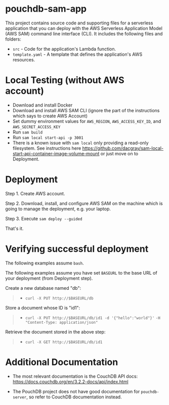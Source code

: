 # pouchdb-sam-app

This project contains source code and supporting files for a serverless application that you can deploy with the AWS Serverless Application Model (AWS SAM) command line interface (CLI). It includes the following files and folders:

- `src` - Code for the application's Lambda function.
- `template.yaml` - A template that defines the application's AWS resources.

# Local Testing (without AWS account)

- Download and install Docker
- Download and install AWS SAM CLI (ignore the part of the instructions which says to create AWS Account)
- Set dummy environment values for `AWS_REGION`, `AWS_ACCESS_KEY_ID`, and `AWS_SECRET_ACCESS_KEY`
- Run `sam build`
- Run `sam local start-api -p 3001`
- There is a known issue with `sam local` only providing a read-only filesystem. See instructions here https://github.com/dacgray/sam-local-start-api-container-image-volume-mount or just move on to Deployment.

# Deployment

Step 1. Create AWS account.

Step 2. Download, install, and configure AWS SAM on the machine which is going to manage the deployment, e.g. your laptop.

Step 3. Execute `sam deploy --guided`

That's it.

# Verifying successful deployment

The following examples assume  `bash`.

The following examples assume you have set `BASEURL` to the base URL of your deployment (from Deployment step).

Create a new database named "db":
> - `curl -X PUT http://$BASEURL/db`


Store a document whose ID is "id1":
> - `curl -X PUT http://$BASEURL/db/id1 -d '{"hello":"world"}'` `-H "Content-Type: application/json"`

Retrieve the document stored in the above step:
> - `curl -X GET http://$BASEURL/db/id1`

# Additional Documentation

- The most relevant documentation is the CouchDB API docs: https://docs.couchdb.org/en/3.2.2-docs/api/index.html

- The PouchDB project does not have good documentation for `pouchdb-server`, so refer to CouchDB documentation instead.
